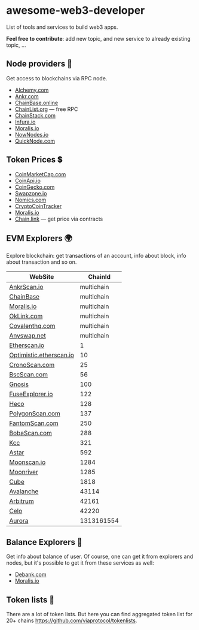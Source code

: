 # awesome-web3-developer
List of tools and services to build web3 apps. 

**Feel free to contribute**: add new topic, and new service to already existing topic, ...


## Node providers 🔗
Get access to blockchains via RPC node.

* [Alchemy.com](https://www.alchemy.com/supernode)
* [Ankr.com](https://www.ankr.com/rpc-service/) 
* [ChainBase.online](https://chainbase.online/chainRPCService)
* [ChainList.org](https://chainlist.org/) — free RPC
* [ChainStack.com](https://chainstack.com/protocols/)
* [Infura.io](https://www.infura.io/)
* [Moralis.io](https://moralis.io/)
* [NowNodes.io](https://nownodes.io/nodes)
* [QuickNode.com](https://www.quicknode.com/)

## Token Prices 💲

* [CoinMarketCap.com](https://coinmarketcap.com/api/)
* [CoinApi.io](https://docs.coinapi.io/#exchange-rates)
* [CoinGecko.com](https://www.coingecko.com/en/api/documentation)
* [Swapzone.io](https://swapzone.io/partners/exchange-api)
* [Nomics.com](https://p.nomics.com/cryptocurrency-bitcoin-api)
* [CryptoCoinTracker](https://cryptocointracker.com/crypto-apis)
* [Moralis.io](https://docs.moralis.io/reference/gettokenprice)
* [Chain.link](https://data.chain.link/categories/crypto-usd?) — get price via contracts


## EVM Explorers 🌍
Explore blockchain: get transactions of an account, info about block, info about transaction and so on.

| WebSite     | ChainId      |
| ------------- | ------------- |
| [AnkrScan.io](https://ankrscan.io/)          | multichain         |
| [ChainBase](https://docs.chainbase.online/r/web3-api-service/basic-api)  | multichain         |
| [Moralis.io](https://moralis.io/evm-api/)          | multichain         |
| [OkLink.com](https://www.oklink.com/docs/en/#overview)          | multichain         |
| [Covalenthq.com](https://www.covalenthq.com/docs/api/#/0/Get%20transactions%20for%20address/USD/1)          | multichain         |
| [Anyswap.net](https://anyswap.net/)          | multichain         |
| [Etherscan.io](https://docs.etherscan.io/)          | 1         |
| [Optimistic.etherscan.io](https://optimistic.etherscan.io/apis)          | 10         |
| [CronoScan.com](https://cronoscan.com/apis)        | 25         |
| [BscScan.com](https://docs.bscscan.com/)         | 56         |
| [Gnosis](https://blockscout.com/xdai/mainnet/api-docs)          | 100         |
| [FuseExplorer.io](https://explorer.fuse.io/api-docs)         | 122         |
| [Heco](https://www.hecoinfo.com/en-us/apis)         | 128         |
| [PolygonScan.com](https://docs.polygonscan.com/)          | 137         |
| [FantomScan.com](https://docs.ftmscan.com/)         | 250         |
| [BobaScan.com](https://bobascan.com/apis)         | 288         |
| [Kcc](https://scan.kcc.io/api-docs)         | 321         |
| [Astar](https://blockscout.com/astar/api-docs)         | 592         |
| [Moonscan.io](https://moonscan.io/apis)         | 1284         |
| [Moonriver](https://moonriver.moonscan.io/apis)         | 1285         |
| [Cube](https://www.cubescan.network/en-us/apis)         | 1818         |
| [Avalanche](https://docs.snowtrace.io/)         | 43114         |
| [Arbitrum](https://arbiscan.io/apis)         | 42161         |
| [Celo](https://explorer.celo.org/mainnet/api-docs)         | 42220         |
| [Aurora](https://aurorascan.dev/apis)         | 1313161554         |


## Balance Explorers 💸
Get info about balance of user. Of course, one can get it from explorers and nodes, but it's possible to get it from these services as well:  

* [Debank.com](https://cloud.debank.com/#section-openapi)
* [Moralis.io](https://moralis.io/evm-api/)


## Token lists 📃
There are a lot of token lists. But here you can find aggregated token list for 20+ chains https://github.com/viaprotocol/tokenlists.
